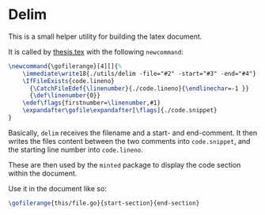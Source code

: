 # Delim

This is a small helper utility for building the latex document.

It is called by [thesis.tex](../thesis.tex) with the following `newcommand`:

```tex
\newcommand{\gofilerange}[4][]{%
    \immediate\write18{./utils/delim -file="#2" -start="#3" -end="#4"}
    \IfFileExists{code.lineno}
      {\CatchFileEdef{\linenumber}{./code.lineno}{\endlinechar=-1 }}
      {\def\linenumber{0}}
    \edef\flags{firstnumber=\linenumber,#1}
    \expandafter\gofile\expandafter[\flags]{./code.snippet}
}
```

Basically, `delim` receives the filename and a start- and end-comment.
It then writes the files content between the two comments into `code.snippet`,
and the starting line number into `code.lineno`.

These are then used by the `minted` package to display the code section
within the document.

Use it in the document like so:

```tex
\gofilerange{this/file.go}{start-section}{end-section}
```
